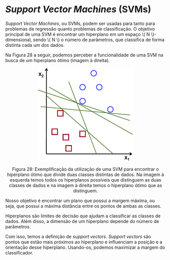 # _Support Vector Machines_ (SVMs)

_Support Vector Machines_, ou SVMs, podem ser usadas para tanto para problemas de regressão
quanto problemas de classificação. O objetivo principal de uma SVM é encontrar um hiperplano em
um espaço \\( N \\)-dimensional, sendo \\( N \\) o número de parâmetros, que classifica de forma distinta cada
um dos dados.

Na Figura 28 a seguir, podemos perceber a funcionalidade de uma SVM na busca de um hiperplano
ótimo (imagem à direita).

<p align="center">
  <img src="./img/28.png">
</p>

<p align="center">
Figura 28: Exemplificação da utilização de uma SVM para encontrar o hiperplano ótimo que divide duas classes
distintas de dados. Na imagem à esquerda temos todos os hiperplanos possíveis que distinguem as duas classes de
dados e na imagem à direita temos o hiperplano ótimo que as distinguem.
</p>

Nosso objetivo é encontrar um plano que possui a margem máxima, ou seja, que possui a máxima
distância entre os pontos de ambas as classes.

Hiperplanos são limites de decisão que ajudam a classificar as classes de dados. Além disso, a
dimensão de um hiperplano depende do número de parâmetros.

Com isso, temos a definição de _support vectors_. _Support vectors_ são pontos que estão mais próximos 
ao hiperplano e influenciam a posição e a orientação desse hiperplano. Usando-os, podemos
maximizar a margem do classificador.
